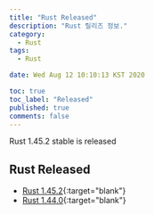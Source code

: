 ```yaml
---
title: "Rust Released"
description: "Rust 릴리즈 정보."
category:
  - Rust
tags:
  - Rust

date: Wed Aug 12 10:10:13 KST 2020

toc: true
toc_label: "Released"
published: true
comments: false
---
```


Rust 1.45.2 stable is released


## Rust Released

* [Rust 1.45.2](https://blog.rust-lang.org/2020/08/03/Rust-1.45.2.html "Rust 1.45.2"){:target="blank"}
* [Rust 1.44.0](https://blog.rust-lang.org/2020/06/04/Rust-1.44.0.html "Rust 1.44.0"){:target="blank"}

